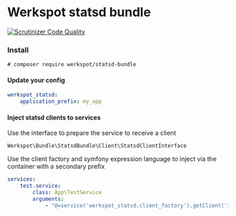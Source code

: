 # Werkspot statsd bundle

[![Scrutinizer Code Quality](https://scrutinizer-ci.com/g/Werkspot/statsd-bundle/badges/quality-score.png?b=master)](https://scrutinizer-ci.com/g/Werkspot/statsd-bundle/?branch=master)

### Install

`# composer require werkspot/statsd-bundle`

#### Update your config

```yaml
werkspot_statsd:
    application_prefix: my_app
```

#### Inject statsd clients to services

Use the interface to prepare the service to receive a client

`Werkspot\Bundle\StatsdBundle\Client\StatsdClientInterface`

Use the client factory and symfony expression language to inject via the container with a secondary prefix

```yaml
services:
    test.service:
        class: App\TestService
        arguments:
            - "@=service('werkspot_statsd.client_factory').getClient('instant_connect.service.participant')"
```

